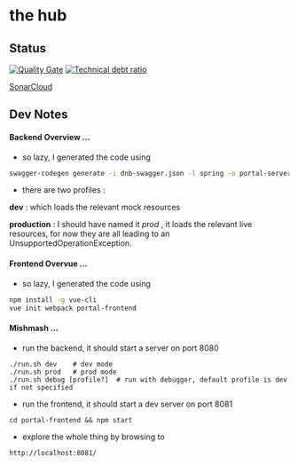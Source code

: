 # the hub

## Status

[![Quality Gate](https://sonarcloud.io/api/badges/gate?key=org.viqueen.thehub:thehub)]()
[![Technical debt ratio](https://sonarcloud.io/api/badges/measure?key=org.viqueen.thehub:thehub&metric=sqale_debt_ratio)]()

[SonarCloud](https://sonarcloud.io/dashboard?id=org.viqueen.thehub%3Athehub)

## Dev Notes

#### Backend Overview ...

- so lazy, I generated the code using

```bash
swagger-codegen generate -i dnb-swagger.json -l spring -o portal-server
```

- there are two profiles :

**dev** : which loads the relevant mock resources

**production** : I should have named it *prod* , it loads the relevant live resources, 
for now they are all leading to an UnsupportedOperationException.

#### Frontend Overvue ...

- so lazy, I generated the code using

```bash
npm install -g vue-cli
vue init webpack portal-frontend
```


#### Mishmash ...

- run the backend, it should start a server on port 8080
```
./run.sh dev    # dev mode
./run.sh prod   # prod mode
./run.sh debug [profile?]  # run with debugger, default profile is dev if not specified
```

- run the frontend, it should start a dev server on port 8081
```
cd portal-frontend && npm start
```

- explore the whole thing by browsing to
```
http://localhost:8081/
```

